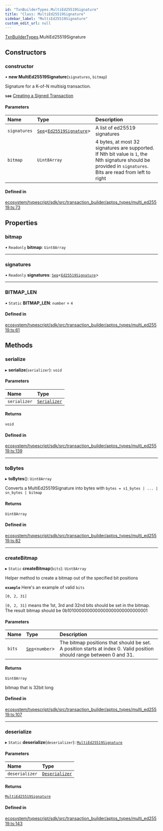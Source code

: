 ```yaml
---
id: "TxnBuilderTypes.MultiEd25519Signature"
title: "Class: MultiEd25519Signature"
sidebar_label: "MultiEd25519Signature"
custom_edit_url: null
---
```


[TxnBuilderTypes](../namespaces/TxnBuilderTypes.md).MultiEd25519Signature

## Constructors

### constructor

• **new MultiEd25519Signature**(`signatures`, `bitmap`)

Signature for a K-of-N multisig transaction.

**`see`** [Creating a Signed Transaction](https://aptos.dev/guides/creating-a-signed-transaction#multisignature-transactions)

#### Parameters

| Name | Type | Description |
| :------ | :------ | :------ |
| `signatures` | [`Seq`](../namespaces/BCS.md#seq)<[`Ed25519Signature`](TxnBuilderTypes.Ed25519Signature.md)\> | A list of ed25519 signatures |
| `bitmap` | `Uint8Array` | 4 bytes, at most 32 signatures are supported. If Nth bit value is `1`, the Nth signature should be provided in `signatures`. Bits are read from left to right |

#### Defined in

[ecosystem/typescript/sdk/src/transaction_builder/aptos_types/multi_ed25519.ts:73](https://github.com/aptos-labs/aptos-core/blob/fb73eb358/ecosystem/typescript/sdk/src/transaction_builder/aptos_types/multi_ed25519.ts#L73)

## Properties

### bitmap

• `Readonly` **bitmap**: `Uint8Array`

___

### signatures

• `Readonly` **signatures**: [`Seq`](../namespaces/BCS.md#seq)<[`Ed25519Signature`](TxnBuilderTypes.Ed25519Signature.md)\>

___

### BITMAP\_LEN

▪ `Static` **BITMAP\_LEN**: `number` = `4`

#### Defined in

[ecosystem/typescript/sdk/src/transaction_builder/aptos_types/multi_ed25519.ts:61](https://github.com/aptos-labs/aptos-core/blob/fb73eb358/ecosystem/typescript/sdk/src/transaction_builder/aptos_types/multi_ed25519.ts#L61)

## Methods

### serialize

▸ **serialize**(`serializer`): `void`

#### Parameters

| Name | Type |
| :------ | :------ |
| `serializer` | [`Serializer`](BCS.Serializer.md) |

#### Returns

`void`

#### Defined in

[ecosystem/typescript/sdk/src/transaction_builder/aptos_types/multi_ed25519.ts:139](https://github.com/aptos-labs/aptos-core/blob/fb73eb358/ecosystem/typescript/sdk/src/transaction_builder/aptos_types/multi_ed25519.ts#L139)

___

### toBytes

▸ **toBytes**(): `Uint8Array`

Converts a MultiEd25519Signature into bytes with `bytes = s1_bytes | ... | sn_bytes | bitmap`

#### Returns

`Uint8Array`

#### Defined in

[ecosystem/typescript/sdk/src/transaction_builder/aptos_types/multi_ed25519.ts:82](https://github.com/aptos-labs/aptos-core/blob/fb73eb358/ecosystem/typescript/sdk/src/transaction_builder/aptos_types/multi_ed25519.ts#L82)

___

### createBitmap

▸ `Static` **createBitmap**(`bits`): `Uint8Array`

Helper method to create a bitmap out of the specified bit positions

**`example`**
Here's an example of valid `bits`
```
[0, 2, 31]
```
`[0, 2, 31]` means the 1st, 3rd and 32nd bits should be set in the bitmap.
The result bitmap should be 0b1010000000000000000000000000001

#### Parameters

| Name | Type | Description |
| :------ | :------ | :------ |
| `bits` | [`Seq`](../namespaces/BCS.md#seq)<`number`\> | The bitmap positions that should be set. A position starts at index 0. Valid position should range between 0 and 31. |

#### Returns

`Uint8Array`

bitmap that is 32bit long

#### Defined in

[ecosystem/typescript/sdk/src/transaction_builder/aptos_types/multi_ed25519.ts:107](https://github.com/aptos-labs/aptos-core/blob/fb73eb358/ecosystem/typescript/sdk/src/transaction_builder/aptos_types/multi_ed25519.ts#L107)

___

### deserialize

▸ `Static` **deserialize**(`deserializer`): [`MultiEd25519Signature`](TxnBuilderTypes.MultiEd25519Signature.md)

#### Parameters

| Name | Type |
| :------ | :------ |
| `deserializer` | [`Deserializer`](BCS.Deserializer.md) |

#### Returns

[`MultiEd25519Signature`](TxnBuilderTypes.MultiEd25519Signature.md)

#### Defined in

[ecosystem/typescript/sdk/src/transaction_builder/aptos_types/multi_ed25519.ts:143](https://github.com/aptos-labs/aptos-core/blob/fb73eb358/ecosystem/typescript/sdk/src/transaction_builder/aptos_types/multi_ed25519.ts#L143)
